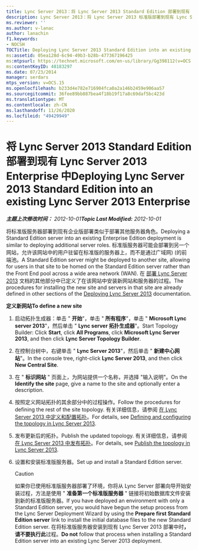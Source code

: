 ```yaml
---
title: Lync Server 2013：将 Lync Server 2013 Standard Edition 部署到现有 Lync Server 2013 Enterprise 中
description: Lync Server 2013：将 Lync Server 2013 标准版部署到现有 Lync Server 2013 企业版。
ms.reviewer: ''
ms.author: v-lanac
author: lanachin
f1.keywords:
- NOCSH
TOCTitle: Deploying Lync Server 2013 Standard Edition into an existing Lync Server 2013 Enterprise
ms:assetid: 05ea128d-6c94-49b3-b28b-477367196425
ms:mtpsurl: https://technet.microsoft.com/en-us/library/Gg398112(v=OCS.15)
ms:contentKeyID: 48183297
ms.date: 07/23/2014
manager: serdars
mtps_version: v=OCS.15
ms.openlocfilehash: b233d4e782e716904fca0a2a146b2459e906aa57
ms.sourcegitcommit: 36fee89bb887bea4f18b19f17a8c69daf5bc423d
ms.translationtype: MT
ms.contentlocale: zh-CN
ms.lasthandoff: 11/26/2020
ms.locfileid: "49429949"
---
```

# <a name="deploying-lync-server-2013-standard-edition-into-an-existing-lync-server-2013-enterprise"></a><span data-ttu-id="37087-103">将 Lync Server 2013 Standard Edition 部署到现有 Lync Server 2013 Enterprise 中</span><span class="sxs-lookup"><span data-stu-id="37087-103">Deploying Lync Server 2013 Standard Edition into an existing Lync Server 2013 Enterprise</span></span>

<div data-xmlns="http://www.w3.org/1999/xhtml">

<div class="topic" data-xmlns="http://www.w3.org/1999/xhtml" data-msxsl="urn:schemas-microsoft-com:xslt" data-cs="https://msdn.microsoft.com/">

<div data-asp="https://msdn2.microsoft.com/asp">



</div>

<div id="mainSection">

<div id="mainBody"><span data-ttu-id="37087-104">

<span> </span></span><span class="sxs-lookup"><span data-stu-id="37087-104">

<span> </span></span></span>

<span data-ttu-id="37087-105">_**主题上次修改时间：** 2012-10-01_</span><span class="sxs-lookup"><span data-stu-id="37087-105">_**Topic Last Modified:** 2012-10-01_</span></span>

<span data-ttu-id="37087-106">将标准版服务器部署到现有企业版部署类似于部署其他服务器角色。</span><span class="sxs-lookup"><span data-stu-id="37087-106">Deploying a Standard Edition server into an existing Enterprise Edition deployment is similar to deploying additional server roles.</span></span> <span data-ttu-id="37087-107">标准版服务器可能会部署到另一个网站，允许该网站中的用户驻留在标准版的服务器上，而不是通过广域网)  (的前端池。</span><span class="sxs-lookup"><span data-stu-id="37087-107">A Standard Edition server might be deployed to another site, allowing for users in that site to be homed on the Standard Edition server rather than the Front End pool across a wide area network (WAN).</span></span> <span data-ttu-id="37087-108">在 [部署 Lync Server 2013](lync-server-2013-deploying-lync-server.md) 文档的其他部分中已定义了在该网站中安装新网站和服务器的过程。</span><span class="sxs-lookup"><span data-stu-id="37087-108">The procedures for installing the new site and servers in that site are already defined in other sections of the [Deploying Lync Server 2013](lync-server-2013-deploying-lync-server.md) documentation.</span></span>

<div id="sectionSection0" class="section">

<span data-ttu-id="37087-109">**定义新网站**</span><span class="sxs-lookup"><span data-stu-id="37087-109">**To define a new site**</span></span>

1.  <span data-ttu-id="37087-110">启动拓扑生成器：单击 " **开始**"，单击 " **所有程序**"，单击 " **Microsoft Lync server 2013**"，然后单击 " **Lync server 拓扑生成器**"。</span><span class="sxs-lookup"><span data-stu-id="37087-110">Start Topology Builder: Click **Start**, click **All Programs**, click **Microsoft Lync Server 2013**, and then click **Lync Server Topology Builder**.</span></span>

2.  <span data-ttu-id="37087-111">在控制台树中，右键单击 " **Lync Server 2013**"，然后单击 " **新建中心网站**"。</span><span class="sxs-lookup"><span data-stu-id="37087-111">In the console tree, right-click **Lync Server 2013**, and then click **New Central Site**.</span></span>

3.  <span data-ttu-id="37087-112">在 " **标识网站** " 页面上，为网站提供一个名称，并选择 "输入说明"。</span><span class="sxs-lookup"><span data-stu-id="37087-112">On the **Identify the site** page, give a name to the site and optionally enter a description.</span></span>

4.  <span data-ttu-id="37087-113">按照定义网站拓扑的其余部分中的过程操作。</span><span class="sxs-lookup"><span data-stu-id="37087-113">Follow the procedures for defining the rest of the site topology.</span></span> <span data-ttu-id="37087-114">有关详细信息，请参阅 [在 Lync Server 2013 中定义和配置拓扑](lync-server-2013-defining-and-configuring-the-topology.md)。</span><span class="sxs-lookup"><span data-stu-id="37087-114">For details, see [Defining and configuring the topology in Lync Server 2013](lync-server-2013-defining-and-configuring-the-topology.md).</span></span>

5.  <span data-ttu-id="37087-115">发布更新后的拓扑。</span><span class="sxs-lookup"><span data-stu-id="37087-115">Publish the updated topology.</span></span> <span data-ttu-id="37087-116">有关详细信息，请参阅 [在 Lync Server 2013 中发布拓扑](lync-server-2013-publish-the-topology.md)。</span><span class="sxs-lookup"><span data-stu-id="37087-116">For details, see [Publish the topology in Lync Server 2013](lync-server-2013-publish-the-topology.md).</span></span>

6.  <span data-ttu-id="37087-117">设置和安装标准版服务器。</span><span class="sxs-lookup"><span data-stu-id="37087-117">Set up and install a Standard Edition server.</span></span>
    
    <div>
    

    > [!Caution]  
    > <span data-ttu-id="37087-118">如果你已使用标准版服务器部署了环境，你将从 Lync Server 部署向导开始安装过程，方法是使用 " <STRONG>准备第一个标准版服务器</STRONG> " 链接将初始数据库文件安装到新的标准版服务器。</span><span class="sxs-lookup"><span data-stu-id="37087-118">If you have deployed an environment with only a Standard Edition server, you would have begun the setup process from the Lync Server Deployment Wizard by using the <STRONG>Prepare first Standard Edition server</STRONG> link to install the initial database files to the new Standard Edition server.</span></span> <span data-ttu-id="37087-119">在将标准版服务器安装到现有 Lync Server 2013 部署中时<STRONG>，请不要执行此</STRONG>过程。</span><span class="sxs-lookup"><span data-stu-id="37087-119"><STRONG>Do not</STRONG> follow that process when installing a Standard Edition server into an existing Lync Server 2013 deployment.</span></span>

    
    <span data-ttu-id="37087-120"></div>

</div>

</div>

<span> </span>

</div>

</div>

</span><span class="sxs-lookup"><span data-stu-id="37087-120"></div>

</div>

</div>

<span> </span>

</div>

</div>

</span></span></div>

